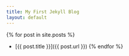 ```yaml
---
title: My First Jekyll Blog
layout: default
---
```


{% for post in site.posts %}
- [{{ post.title }}]({{ post.url }})
{% endfor %}